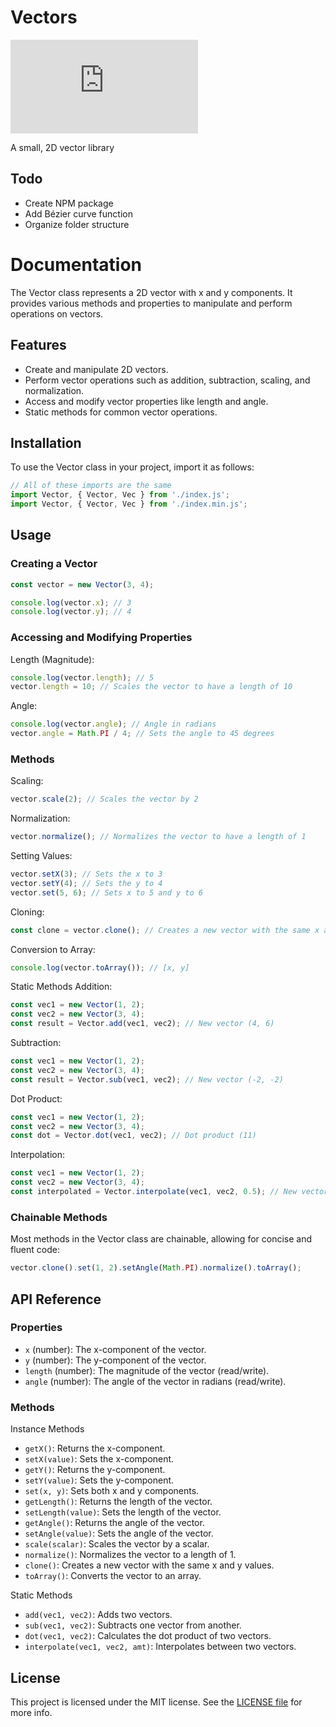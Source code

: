 # Vectors

![GitHub file size in bytes](https://img.shields.io/github/size/eventhorizongaming/vectors/index.min.js?label=Build)

A small, 2D vector library

## Todo

- Create NPM package
- Add Bézier curve function
- Organize folder structure

# Documentation

The Vector class represents a 2D vector with x and y components. It provides various methods and properties to manipulate and perform operations on vectors.

## Features

- Create and manipulate 2D vectors.
- Perform vector operations such as addition, subtraction, scaling, and normalization.
- Access and modify vector properties like length and angle.
- Static methods for common vector operations.

## Installation
To use the Vector class in your project, import it as follows:

```javascript
// All of these imports are the same
import Vector, { Vector, Vec } from './index.js';
import Vector, { Vector, Vec } from './index.min.js';
```

## Usage

### Creating a Vector

```javascript
const vector = new Vector(3, 4);

console.log(vector.x); // 3 
console.log(vector.y); // 4
```

### Accessing and Modifying Properties
Length (Magnitude):

```javascript
console.log(vector.length); // 5
vector.length = 10; // Scales the vector to have a length of 10 
```

Angle:

```javascript
console.log(vector.angle); // Angle in radians
vector.angle = Math.PI / 4; // Sets the angle to 45 degrees
```

### Methods

Scaling:

```javascript
vector.scale(2); // Scales the vector by 2
```

Normalization:

```javascript
vector.normalize(); // Normalizes the vector to have a length of 1
```

Setting Values:

```javascript
vector.setX(3); // Sets the x to 3
vector.setY(4); // Sets the y to 4
vector.set(5, 6); // Sets x to 5 and y to 6
```

Cloning:

```javascript
const clone = vector.clone(); // Creates a new vector with the same x and y values
```

Conversion to Array:

```javascript
console.log(vector.toArray()); // [x, y]
```

Static Methods
Addition:

```javascript
const vec1 = new Vector(1, 2);
const vec2 = new Vector(3, 4);
const result = Vector.add(vec1, vec2); // New vector (4, 6)
```

Subtraction:

```javascript
const vec1 = new Vector(1, 2);
const vec2 = new Vector(3, 4);
const result = Vector.sub(vec1, vec2); // New vector (-2, -2)
```

Dot Product:

```javascript
const vec1 = new Vector(1, 2);
const vec2 = new Vector(3, 4);
const dot = Vector.dot(vec1, vec2); // Dot product (11)
```

Interpolation:

```javascript
const vec1 = new Vector(1, 2);
const vec2 = new Vector(3, 4);
const interpolated = Vector.interpolate(vec1, vec2, 0.5); // New vector (2, 3)
```

### Chainable Methods

Most methods in the Vector class are chainable, allowing for concise and fluent code:

```javascript
vector.clone().set(1, 2).setAngle(Math.PI).normalize().toArray();
```

## API Reference

### Properties
- `x` (number): The x-component of the vector.
- `y` (number): The y-component of the vector.
- `length` (number): The magnitude of the vector (read/write).
- `angle` (number): The angle of the vector in radians (read/write).

### Methods

Instance Methods
- `getX()`: Returns the x-component.
- `setX(value)`: Sets the x-component.
- `getY()`: Returns the y-component.
- `setY(value)`: Sets the y-component.
- `set(x, y)`: Sets both x and y components.
- `getLength()`: Returns the length of the vector.
- `setLength(value)`: Sets the length of the vector.
- `getAngle()`: Returns the angle of the vector.
- `setAngle(value)`: Sets the angle of the vector.
- `scale(scalar)`: Scales the vector by a scalar.
- `normalize()`: Normalizes the vector to a length of 1.
- `clone()`: Creates a new vector with the same x and y values.
- `toArray()`: Converts the vector to an array.

Static Methods
- `add(vec1, vec2)`: Adds two vectors.
- `sub(vec1, vec2)`: Subtracts one vector from another.
- `dot(vec1, vec2)`: Calculates the dot product of two vectors.
- `interpolate(vec1, vec2, amt)`: Interpolates between two vectors.

## License
This project is licensed under the MIT license.  See the [LICENSE file](./LICENSE) for more info.
